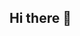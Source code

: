 ## Hi there 👋

<!--
**Alan7906/Alan7906** is a ✨ _special_ ✨ repository because its `README.md` (this file) appears on your GitHub profile.

Here are some ideas to get you started:

- 🔭 I’m currently studying in RSET 
- 🌱 I’m currently learning C
- 👯 I’m looking to collaborate on ...
- 🤔 I’m looking for help with ...
- 💬 Ask me about Efootball
- 📫 How to reach me: ...
- 😄 Pronouns: ...
- ⚡ Fun fact: Gamer
-->
